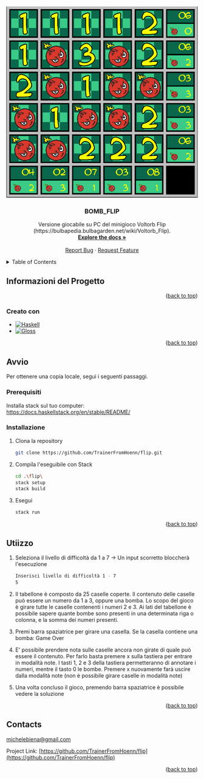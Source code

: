 <!-- Improved compatibility of back to top link: See: https://github.com/othneildrew/Best-README-Template/pull/73 -->
<a name="readme-top"></a>
<!--
*** Thanks for checking out the Best-README-Template. If you have a suggestion
*** that would make this better, please fork the repo and create a pull request
*** or simply open an issue with the tag "enhancement".
*** Don't forget to give the project a star!
*** Thanks again! Now go create something AMAZING! :D
-->



<!-- PROJECT SHIELDS -->
<!--
*** I'm using markdown "reference style" links for readability.
*** Reference links are enclosed in brackets [ ] instead of parentheses ( ).
*** See the bottom of this document for the declaration of the reference variables
*** for contributors-url, forks-url, etc. This is an optional, concise syntax you may use.
*** https://www.markdownguide.org/basic-syntax/#reference-style-links
-->


<!-- PROJECT LOGO -->
<br />
<div align="center">
  <a href="https://github.com/TrainerFromHoenn/flip">
    <img src="img/bomb_flip.PNG" alt="Logo">
  </a>

<h3 align="center">BOMB_FLIP</h3>

  <p align="center">
    Versione giocabile su PC del minigioco Voltorb Flip (https://bulbapedia.bulbagarden.net/wiki/Voltorb_Flip).
    <br />
    <a href="https://github.com/TrainerFromHoenn/flip"><strong>Explore the docs »</strong></a>
    <br />
    <br />
    <a href="https://github.com/TrainerFromHoenn/flip/issues">Report Bug</a>
    ·
    <a href="https://github.com/TrainerFromHoenn/flip/issues">Request Feature</a>
  </p>
</div>



<!-- TABLE OF CONTENTS -->
<details>
  <summary>Table of Contents</summary>
  <ol>
    <li>
      <a href="#about-the-project">Informazioni del Progetto</a>
      <ul>
        <li><a href="#built-with">Creato con</a></li>
      </ul>
    </li>
    <li>
      <a href="#getting-started">Avvio</a>
      <ul>
        <li><a href="#prerequisites">Prerequisiti</a></li>
        <li><a href="#installation">Installazione</a></li>
      </ul>
    </li>
  </ol>
</details>



<!-- ABOUT THE PROJECT -->
## Informazioni del Progetto

<p align="right">(<a href="#readme-top">back to top</a>)</p>



### Creato con

* [![Haskell][Haskell.org]][Haskell-url]
* [![Gloss][haskell-gloss]][gloss-url]

<p align="right">(<a href="#readme-top">back to top</a>)</p>



<!-- GETTING STARTED -->
## Avvio

Per ottenere una copia locale, segui i seguenti passaggi.

### Prerequisiti

Installa stack sul tuo computer:
https://docs.haskellstack.org/en/stable/README/

### Installazione

1. Clona la repository
   ```sh
   git clone https://github.com/TrainerFromHoenn/flip.git
   ```
3. Compila l'eseguibile con Stack
   ```sh
   cd .\flip\
   stack setup
   stack build
   ```
4. Esegui
   ```sh
   stack run
   ```

<p align="right">(<a href="#readme-top">back to top</a>)</p>



<!-- USAGE EXAMPLES -->
## Utiizzo

1. Seleziona il livello di difficoltà da 1 a 7 -> Un input scorretto bloccherà l'esecuzione
   ```sh
   Inserisci livello di difficoltà 1 - 7
   5
   ```
2. Il tabellone è composto da 25 caselle coperte. Il contenuto delle caselle può essere
   un numero da 1 a 3, oppure una bomba. Lo scopo del gioco è girare tutte le caselle
   contenenti i numeri 2 e 3. Ai lati del tabellone è possibile sapere quante bombe sono 
   presenti in una determinata riga o colonna, e la somma dei numeri presenti. 

3. Premi barra spaziatrice per girare una casella. Se la casella contiene una bomba: Game Over

4. E' possibile prendere nota sulle caselle ancora non girate di quale può essere il contenuto. 
   Per farlo basta premere x sulla tastiera per entrare in modalità note. 
   I tasti 1, 2 e 3 della tastiera permetteranno di annotare i numeri, mentre il tasto 0 le bombe.
   Premere x nuovamente farà uscire dalla modalità note (non è possibile girare caselle in modalità note)

5. Una volta concluso il gioco, premendo barra spaziatrice è possibile vedere la soluzione


<p align="right">(<a href="#readme-top">back to top</a>)</p>



<!-- CONTACT -->
## Contacts

michelebiena@gmail.com

Project Link: [https://github.com/TrainerFromHoenn/flip](https://github.com/TrainerFromHoenn/flip)

<p align="right">(<a href="#readme-top">back to top</a>)</p>



<!-- ACKNOWLEDGMENTS -->


<!-- MARKDOWN LINKS & IMAGES -->
<!-- https://www.markdownguide.org/basic-syntax/#reference-style-links -->
[Haskell.org]: https://img.shields.io/badge/Haskell-Haskell.org-blueviolet
[haskell-gloss]: https://img.shields.io/badge/Haskell--Gloss-Gloss-blue
[Haskell-url]: https://www.haskell.org/
[gloss-url]: https://hackage.haskell.org/package/gloss
[contributors-shield]: https://img.shields.io/github/contributors/TrainerFromHoenn/flip.svg?style=for-the-badge
[contributors-url]: https://github.com/TrainerFromHoenn/flip/graphs/contributors
[forks-shield]: https://img.shields.io/github/forks/TrainerFromHoenn/flip.svg?style=for-the-badge
[forks-url]: https://github.com/TrainerFromHoenn/flip/network/members
[stars-shield]: https://img.shields.io/github/stars/TrainerFromHoenn/flip.svg?style=for-the-badge
[stars-url]: https://github.com/TrainerFromHoenn/flip/stargazers
[issues-shield]: https://img.shields.io/github/issues/TrainerFromHoenn/flip.svg?style=for-the-badge
[issues-url]: https://github.com/TrainerFromHoenn/flip/issues
[license-shield]: https://img.shields.io/github/license/TrainerFromHoenn/flip.svg?style=for-the-badge
[license-url]: https://github.com/TrainerFromHoenn/flip/blob/master/LICENSE.txt
[linkedin-shield]: https://img.shields.io/badge/-LinkedIn-black.svg?style=for-the-badge&logo=linkedin&colorB=555
[linkedin-url]: https://linkedin.com/in/linkedin_username
[product-screenshot]: images/screenshot.png
[Next.js]: https://img.shields.io/badge/next.js-000000?style=for-the-badge&logo=nextdotjs&logoColor=white
[Next-url]: https://nextjs.org/
[React.js]: https://img.shields.io/badge/React-20232A?style=for-the-badge&logo=react&logoColor=61DAFB
[React-url]: https://reactjs.org/
[Vue.js]: https://img.shields.io/badge/Vue.js-35495E?style=for-the-badge&logo=vuedotjs&logoColor=4FC08D
[Vue-url]: https://vuejs.org/
[Angular.io]: https://img.shields.io/badge/Angular-DD0031?style=for-the-badge&logo=angular&logoColor=white
[Angular-url]: https://angular.io/
[Svelte.dev]: https://img.shields.io/badge/Svelte-4A4A55?style=for-the-badge&logo=svelte&logoColor=FF3E00
[Svelte-url]: https://svelte.dev/
[Laravel.com]: https://img.shields.io/badge/Laravel-FF2D20?style=for-the-badge&logo=laravel&logoColor=white
[Laravel-url]: https://laravel.com
[Bootstrap.com]: https://img.shields.io/badge/Bootstrap-563D7C?style=for-the-badge&logo=bootstrap&logoColor=white
[Bootstrap-url]: https://getbootstrap.com
[JQuery.com]: https://img.shields.io/badge/jQuery-0769AD?style=for-the-badge&logo=jquery&logoColor=white
[JQuery-url]: https://jquery.com 
